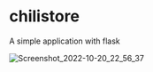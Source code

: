 # chilistore
A simple application with flask




![Screenshot_2022-10-20_22_56_37](https://user-images.githubusercontent.com/88283829/197100779-e4733d9b-5620-4732-a4dd-fd1fbc6329fd.png)
